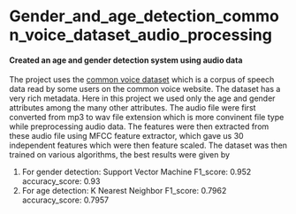 # Gender_and_age_detection_common_voice_dataset_audio_processing
#### Created an age and gender detection system using audio data
The project uses the [common voice dataset](https://www.kaggle.com/datasets/mozillaorg/common-voice) which is a corpus of speech data read by some users on the common voice website. The dataset has a very rich metadata. Here in this project we used only the age and gender attributes among the many other attributes. 
The audio file were first converted from mp3 to wav file extension which is more convinent file type while preprocessing audio data. The features were then extracted from these audio file using MFCC feature extractor, which gave us 30 independent features which were then feature scaled. The dataset was then trained on various algorithms, the best results were given by
1) For gender detection: Support Vector Machine 
    F1_score: 0.952
    accuracy_score: 0.93
2) For age detection: K Nearest Neighbor
    F1_score: 0.7962
    accuracy_score: 0.7957
